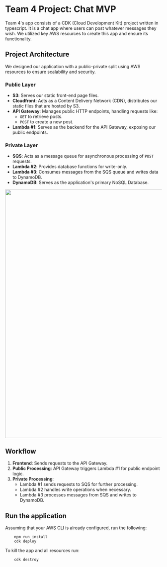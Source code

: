 # Team 4 Project: Chat MVP

Team 4's app consists of a CDK (Cloud Development Kit) project written in typescript. It is a chat app where users can post whatever messages they wish. We utilized key AWS resources to create this app and ensure its functionality.

## Project Architecture
We designed our application with a public-private split using AWS resources to ensure scalability and security.

### Public Layer
- **S3**: Serves our static front-end page files.
- **Cloudfront**: Acts as a Content Delivery Network (CDN), distributes our static files that are hosted by S3.
- **API Gateway**: Manages public HTTP endpoints, handling requests like:
  - `GET` to retrieve posts.
  - `POST` to create a new post.
- **Lambda #1**: Serves as the backend for the API Gateway, exposing our public endpoints.


### Private Layer
- **SQS**: Acts as a message queue for asynchronous processing of `POST` requests.
- **Lambda #2**: Provides database functions for write-only.
- **Lambda #3**: Consumes messages from the SQS queue and writes data to DynamoDB.
- **DynamoDB**: Serves as the application's primary NoSQL Database.

<img src="https://github.com/clydeshtino/verademo-javascript/blob/main/misc/diagram.png" width="800" />  



## Workflow
1. **Frontend**: Sends requests to the API Gateway.
2. **Public Processing**: API Gateway triggers Lambda #1 for public endpoint logic.
3. **Private Processing**:
   - Lambda #1 sends requests to SQS for further processing.
   - Lambda #2 handles write operations when necessary.
   - Lambda #3 processes messages from SQS and writes to DynamoDB.
   



## Run the application
Assuming that your AWS CLI is already configured, run the following:

        npm run install
        cdk deploy

            

To kill the app and all resources run:

        cdk destroy


